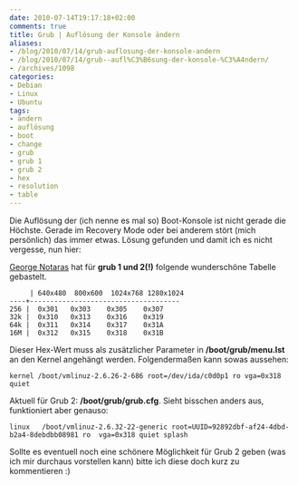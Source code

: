 ```yaml
---
date: 2010-07-14T19:17:18+02:00
comments: true
title: Grub | Auflösung der Konsole ändern
aliases:
- /blog/2010/07/14/grub-auflosung-der-konsole-andern
- /blog/2010/07/14/grub--aufl%C3%B6sung-der-konsole-%C3%A4ndern/
- /archives/1098
categories:
- Debian
- Linux
- Ubuntu
tags:
- ändern
- auflösung
- boot
- change
- grub
- grub 1
- grub 2
- hex
- resolution
- table
---
```


Die Auflösung der (ich nenne es mal so) Boot-Konsole ist nicht gerade die
Höchste. Gerade im Recovery Mode oder bei anderem stört (mich persönlich)
das immer etwas.  Lösung gefunden und damit ich es nicht vergesse, nun
hier:

[George Notaras](http://www.g-loaded.eu/2005/09/30/change-the-console-resolution/)
hat für **grub 1 und 2(!)** folgende wunderschöne Tabelle gebastelt.


         | 640x480  800x600  1024x768 1280x1024
    ----+-------------------------------------
    256 |  0x301   0x303    0x305    0x307
    32k |  0x310   0x313    0x316    0x319
    64k |  0x311   0x314    0x317    0x31A
    16M |  0x312   0x315    0x318    0x31B


Dieser Hex-Wert muss als zusätzlicher Parameter in **/boot/grub/menu.lst**
an den Kernel angehängt werden. Folgendermaßen kann sowas aussehen:

```
kernel /boot/vmlinuz-2.6.26-2-686 root=/dev/ida/c0d0p1 ro vga=0x318 quiet
```

Aktuell für Grub 2: **/boot/grub/grub.cfg**. Sieht bisschen anders aus,
funktioniert aber genauso:

```
linux   /boot/vmlinuz-2.6.32-22-generic root=UUID=92892dbf-af24-4dbd-b2a4-8debdbb08981 ro  vga=0x318 quiet splash
```

Sollte es eventuell noch eine schönere Möglichkeit für Grub 2 geben (was
ich mir durchaus vorstellen kann) bitte ich diese doch kurz zu kommentieren
:)
